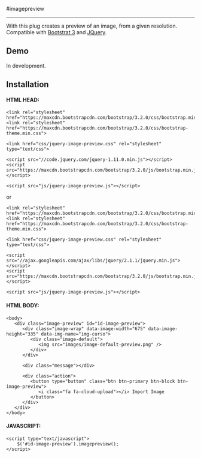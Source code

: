 #imagepreview
***

With this plug creates a preview of an image, from a given resolution. Compatible with [Bootstrat 3](http://getbootstrap.com/getting-started/#download) and [JQuery](http://getbootstrap.com/getting-started/#download).

## Demo

In development.

## Installation

#### HTML HEAD:
```
<link rel="stylesheet" href="https://maxcdn.bootstrapcdn.com/bootstrap/3.2.0/css/bootstrap.min.css">
<link rel="stylesheet" href="https://maxcdn.bootstrapcdn.com/bootstrap/3.2.0/css/bootstrap-theme.min.css">
        
<link href="css/jquery-image-preview.css" rel="stylesheet" type="text/css">

<script src="//code.jquery.com/jquery-1.11.0.min.js"></script>
<script src="https://maxcdn.bootstrapcdn.com/bootstrap/3.2.0/js/bootstrap.min.js"></script>

<script src="js/jquery-image-preview.js"></script>
```

or

```
<link rel="stylesheet" href="https://maxcdn.bootstrapcdn.com/bootstrap/3.2.0/css/bootstrap.min.css">
<link rel="stylesheet" href="https://maxcdn.bootstrapcdn.com/bootstrap/3.2.0/css/bootstrap-theme.min.css">
        
<link href="css/jquery-image-preview.css" rel="stylesheet" type="text/css">

<script src="//ajax.googleapis.com/ajax/libs/jquery/2.1.1/jquery.min.js"></script>
<script src="https://maxcdn.bootstrapcdn.com/bootstrap/3.2.0/js/bootstrap.min.js"></script>

<script src="js/jquery-image-preview.js"></script>
```

#### HTML BODY:
```
<body>
   <div class="image-preview" id="id-image-preview">
      <div class="image-wrap" data-image-width="675" data-image-height="335" data-img-name="img-curso">
         <div class="image-default">
            <img src="images/image-default-preview.png" />
         </div>
      </div>
		    
      <div class="message"></div>
		    
      <div class="action">
         <button type="button" class="btn btn-primary btn-block btn-image-preview">
            <i class="fa fa-cloud-upload"></i> Import Image
         </button>
      </div>
   </div>
</body>
````

#### JAVASCRIPT:
```
<script type="text/javascript">
    $('#id-image-preview').imagepreview();
</script>
```
